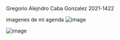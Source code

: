 Gregorio Alejndro Caba Gonzalez 2021-1422


imagenes de mi agenda
![image](https://user-images.githubusercontent.com/100645620/181129710-686b2ab8-6db1-4591-aae5-cd7dd50b593f.png)


![image](https://user-images.githubusercontent.com/100645620/181129736-d934e877-7955-476f-a67d-cd0b298df2cb.png)

